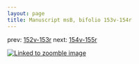 ```yaml
---
layout: page
title: Manuscript msB, bifolio 153v-154r
---
```


prev: [152v-153r](../152v-153r/) next: [154v-155r](../154v-155r/)



[![Linked to zoomble image](http://www.homermultitext.org/iipsrv?IIIF=/project/homer/pyramidal/deepzoom/hmt/vbbifolio/v1/vb_153v_154r.tif/full/2000,/0/default.jpg)](http://www.homermultitext.org/ict2/?urn=urn:cite2:hmt:vbbifolio.v1:vb_153v_154r)

